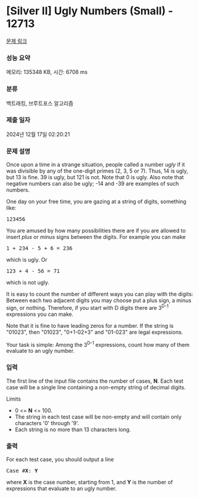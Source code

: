 # [Silver II] Ugly Numbers (Small) - 12713 

[문제 링크](https://www.acmicpc.net/problem/12713) 

### 성능 요약

메모리: 135348 KB, 시간: 6708 ms

### 분류

백트래킹, 브루트포스 알고리즘

### 제출 일자

2024년 12월 17일 02:20:21

### 문제 설명

<p>Once upon a time in a strange situation, people called a number <em>ugly</em> if it was divisible by any of the one-digit primes (2, 3, 5 or 7). Thus, 14 is ugly, but 13 is fine. 39 is ugly, but 121 is not. Note that 0 is ugly. Also note that negative numbers can also be ugly; -14 and -39 are examples of such numbers.</p>

<p>One day on your free time, you are gazing at a string of digits, something like:</p>

<pre>123456
</pre>

<p>You are amused by how many possibilities there are if you are allowed to insert <em>plus</em> or <em>minus</em> signs between the digits. For example you can make</p>

<pre>1 + 234 - 5 + 6 = 236
</pre>

<p>which is ugly. Or</p>

<pre>123 + 4 - 56 = 71
</pre>

<p>which is not ugly.</p>

<p>It is easy to count the number of different ways you can play with the digits: Between each two adjacent digits you may choose put a plus sign, a minus sign, or nothing. Therefore, if you start with D digits there are 3<sup>D-1</sup> expressions you can make.</p>

<p>Note that it is fine to have leading zeros for a number. If the string is "01023", then "01023", "0+1-02+3" and "01-023" are legal expressions.</p>

<p>Your task is simple: Among the 3<sup>D-1</sup> expressions, count how many of them evaluate to an ugly number.</p>

### 입력 

 <p>The first line of the input file contains the number of cases, <strong>N</strong>. Each test case will be a single line containing a non-empty string of decimal digits.</p>

<p>Limits</p>

<ul>
	<li>0 <= <strong>N</strong> <= 100.</li>
	<li>The string in each test case will be non-empty and will contain only characters '0' through '9'.</li>
	<li>Each string is no more than 13 characters long.</li>
</ul>

### 출력 

 <p>For each test case, you should output a line </p>

<pre>Case #<strong>X</strong>: <strong>Y</strong></pre>

<p>where <strong>X</strong> is the case number, starting from 1, and <strong>Y</strong> is the number of expressions that evaluate to an ugly number.</p>

